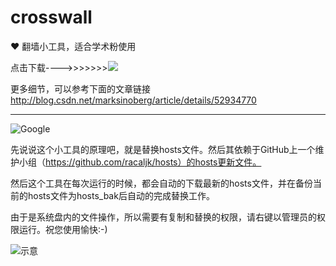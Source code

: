 # crosswall
:heart: 翻墙小工具，适合学术粉使用


点击下载---->>>>>>><a href="https://github.com/guoruibiao/crosswall/raw/master/crowall.exe"><img src="https://github.com/guoruibiao/crosswall/raw/master/downloadicon.png"></a> 

更多细节，可以参考下面的文章链接 http://blog.csdn.net/marksinoberg/article/details/52934770

---

![Google](https://camo.githubusercontent.com/6f787bdcb60b630c8cb9dd463ffe73b3bcacba70/68747470733a2f2f7777772e676f6f676c652e636f6d2f6c6f676f732f646f6f646c65732f323031362f676f6f676c65732d313874682d62697274686461792d353636313533353637393534353334342d687032782e676966)


先说说这个小工具的原理吧，就是替换hosts文件。然后其依赖于GitHub上一个维护小组（https://github.com/racaljk/hosts）的hosts更新文件。

然后这个工具在每次运行的时候，都会自动的下载最新的hosts文件，并在备份当前的hosts文件为hosts_bak后自动的完成替换工作。

由于是系统盘内的文件操作，所以需要有复制和替换的权限，请右键以管理员的权限运行。祝您使用愉快:-)

![示意](http://img.blog.csdn.net/20161026151543539)


